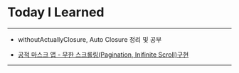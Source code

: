 # Today I Learned

- - -

- withoutActuallyClosure, Auto Closure 정리 및 공부

- [공적 마스크 앱 - 무한 스크롤링(Pagination, Inifinite Scroll)구현](https://github.com/VincentGeranium/UsedOpenApi)

- - -
